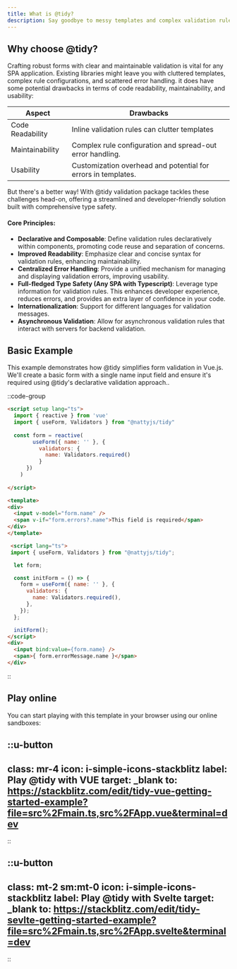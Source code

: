 ```yaml
---
title: What is @tidy?
description: Say goodbye to messy templates and complex validation rules!  @tidy empowers you to build robust forms with clear, maintainable validation in your prefered Single Page Application Framework (Vue.js, Svelte, etc.) based applications.  
---
```

## Why choose @tidy?
Crafting robust forms with clear and maintainable validation is vital for any SPA application. Existing libraries might leave you with cluttered templates, complex rule configurations, and scattered error handling. it does have some potential drawbacks in terms of code readability, maintainability, and usability:

| Aspect                                |        Drawbacks                                                   |     
| --------------------------------------| -------------------------------------------------------------------|
| Code Readability                      | Inline validation rules can clutter templates                      |
| Maintainability                       | Complex rule configuration and spread-out error handling.          |
| Usability                             | Customization overhead and potential for errors in templates.      |

But there's a better way! With @tidy validation package tackles these challenges head-on, offering a streamlined and developer-friendly solution built with comprehensive type safety.

#### Core Principles:
- **Declarative and Composable**: Define validation rules declaratively within components, promoting code reuse and separation of concerns.
- **Improved Readability**: Emphasize clear and concise syntax for validation rules, enhancing maintainability.
- **Centralized Error Handling**: Provide a unified mechanism for managing and displaying validation errors, improving usability.
- **Full-fledged Type Safety (Any SPA with Typescript)**: Leverage type information for validation rules. This enhances developer experience, reduces errors, and provides an extra layer of confidence in your code.
- **Internationalization**: Support for different languages for validation messages.
- **Asynchronous Validation**: Allow for asynchronous validation rules that interact with servers for backend validation.

## Basic Example

This example demonstrates how @tidy simplifies form validation in Vue.js. We'll create a basic form with a single name input field and ensure it's required using @tidy's declarative validation approach..

::code-group

  ```html [Form.vue]
 <script setup lang="ts">
    import { reactive } from 'vue'
    import { useForm, Validators } from "@nattyjs/tidy"
    
    const form = reactive(
          useForm({ name: '' }, {
            validators: {
              name: Validators.required()
            }
        })
      )
    
</script>

<template>
  <div>
    <input v-model="form.name" />
    <span v-if="form.errors?.name">This field is required</span>
  </div>
</template>

  ```


```html [Form.svelte]
 <script lang="ts">
 import { useForm, Validators } from "@nattyjs/tidy";

  let form;

  const initForm = () => {
    form = useForm({ name: '' }, {
      validators: {
        name: Validators.required(),
      },
    });
  };

  initForm();
</script>
<div>
  <input bind:value={form.name} />
  <span>{ form.errorMessage.name }</span>
</div>

```
::


## Play online

You can start playing with this template in your browser using our online sandboxes:

::u-button
---
class: mr-4
icon: i-simple-icons-stackblitz
label: Play @tidy with VUE
target: _blank
to: https://stackblitz.com/edit/tidy-vue-getting-started-example?file=src%2Fmain.ts,src%2FApp.vue&terminal=dev
---
::

::u-button
---
class: mt-2 sm:mt-0
icon: i-simple-icons-stackblitz
label: Play @tidy with Svelte
target: _blank
to: https://stackblitz.com/edit/tidy-sevlte-getting-started-example?file=src%2Fmain.ts,src%2FApp.svelte&terminal=dev
---
::

